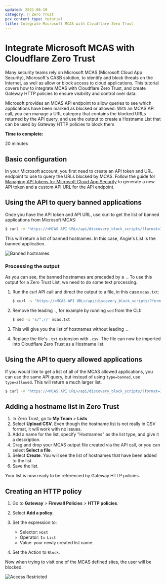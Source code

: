 ```yaml
---
updated: 2021-08-19
category: 🔐 Zero Trust
pcx_content_type: tutorial
title: Integrate Microsoft MCAS with Cloudflare Zero Trust
---
```


# Integrate Microsoft MCAS with Cloudflare Zero Trust

Many security teams rely on Microsoft MCAS (Microsoft Cloud App Security), Microsoft's CASB solution, to identify and block threats on the Internet, as well as allow or block access to cloud applications. This tutorial covers how to integrate MCAS with Cloudflare Zero Trust, and create Gateway HTTP policies to ensure visibility and control over data.

Microsoft provides an MCAS API endpoint to allow queries to see which applications have been marked as blocked or allowed. With an MCAS API call, you can manage a URL category that contains the blocked URLs returned by the API query, and use the output to create a Hostname List that can be used by Gateway HTTP policies to block them.

**Time to complete:**

20 minutes

## Basic configuration

In your Microsoft account, you first need to create an API token and URL endpoint to use to query the URLs blocked by MCAS.
Follow the guide for [Managing API tokens for Microsoft Cloud App Security](https://docs.microsoft.com/en-us/cloud-app-security/api-authentication) to generate a new API token and a custom API URL for the API endpoint.

## Using the API to query banned applications

Once you have the API token and API URL, use curl to get the list of banned applications from Microsoft MCAS:

```sh
$ curl -v "https://<MCAS API URL>/api/discovery_block_scripts/?format=120&type=banned" -H "Authorization: Token <API token>"
```

This will return a list of banned hostnames. In this case, Angie's List is the banned application.

![Banned hostnames](/images/cloudflare-one/microsoft-mcas/mcas-domains.png)

### Processing the output

As you can see, the banned hostnames are preceded by a `.`. To use this output for a Zero Trust List, we need to do some text processing.

1. Run the curl API call and direct the output to a file, in this case `mcas.txt`:

    ```sh
    $ curl -v "https://<MCAS API URL>/api/discovery_block_scripts/?format=120&type=banned" -H "Authorization: Token <API token>" > mcas.txt
    ```

2. Remove the leading `.`, for example by running `sed` from the CLI:

    ```sh
    $ sed -i 's/^.//' mcas.txt
    ```

3. This will give you the list of hostnames without leading `.`.

4. Replace the file's `.txt` extension with `.csv`. The file can now be imported into Cloudflare Zero Trust as a Hostname list.

## Using the API to query allowed applications

If you would like to get a list of all of the MCAS allowed applications, you can use the same API query, but instead of using `type=banned`, use `type=allowed`. This will return a much larger list.

```sh
$ curl -v "https://<MCAS API URL>/api/discovery_block_scripts/?format=120&type=allowed" -H "Authorization: Token <API token>"
```

## Adding a hostname list in Zero Trust

1. In Zero Trust, go to **My Team** > **Lists**
2. Select **Upload CSV**. Even though the hostname list is not really in CSV format, it will work with no issues.
3. Add a name for the list, specify "Hostnames" as the list type, and give it a description.
4. Drag and drop your MCAS output file created via the API call, or you can select **Select a file**.
5. Select **Create**. You will see the list of hostnames that have been added to the list.
6. Save the list.

Your list is now ready to be referenced by Gateway HTTP policies.

## Creating an HTTP policy

1. Go to **Gateway** > **Firewall Policies** > **HTTP policies**.
2. Select **Add a policy**.
3. Set the expression to:

    - Selector: `Host`
    - Operator: `In List`
    - Value: your newly created list name.

4. Set the Action to `Block`.

Now when trying to visit one of the MCAS defined sites, the user will be blocked.

![Access Restricted](/images/cloudflare-one/microsoft-mcas/mcas-block-page.png)
